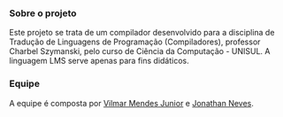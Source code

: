 ### Sobre o projeto
Este projeto se trata de um compilador desenvolvido para a disciplina de Tradução de Linguagens de Programação (Compiladores), 
professor Charbel Szymanski, pelo curso de Ciência da Computação - UNISUL. A linguagem LMS serve apenas para fins didáticos.

### Equipe
A equipe é composta por [Vilmar Mendes Junior](https://github.com/juniormendes96) e [Jonathan Neves](https://github.com/jonathanneves).




